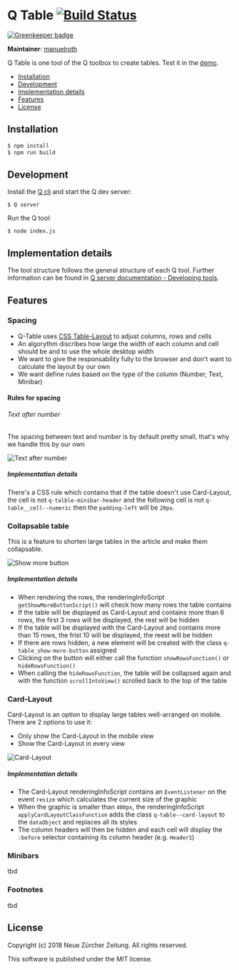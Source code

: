 # Q Table [![Build Status](https://travis-ci.com/nzzdev/Q-table.svg?token=g43MZxbtUcZ6QyxqUoJM&branch=dev)](https://travis-ci.com/nzzdev/Q-table)

[![Greenkeeper badge](https://badges.greenkeeper.io/nzzdev/Q-table.svg?token=70f2c40b32fd66edccfe705c14e1443e8e403768fadc870f4f22f749877c522b&ts=1549974271422)](https://greenkeeper.io/)

**Maintainer**: [manuelroth](https://github.com/manuelroth)

Q Table is one tool of the Q toolbox to create tables.
Test it in the [demo](https://editor.q.tools).

- [Installation](#installation)
- [Development](#development)
- [Implementation details](#implementation-details)
- [Features](#features)
- [License](#license)

## Installation

```bash
$ npm install
$ npm run build
```

## Development

Install the [Q cli](https://github.com/nzzdev/Q-cli) and start the Q dev server:

```
$ Q server
```

Run the Q tool:
```
$ node index.js
```

## Implementation details
The tool structure follows the general structure of each Q tool. Further information can be found in [Q server documentation - Developing tools](https://nzzdev.github.io/Q-server/developing-tools.html).

## Features

### Spacing

- Q-Table uses [CSS Table-Layout](https://developer.mozilla.org/en-US/docs/Web/CSS/table-layout) to adjust columns, rows and cells
- An algorythm discribes how large the width of each column and cell should be and to use the whole desktop width
- We want to give the responsability fully to the browser and don't want to calculate the layout by our own
- We want define rules based on the type of the column (Number, Text, Minibar)

#### Rules for spacing
###### Text after number
The spacing between text and number is by default pretty small, that's why we handle this by our own

![Text after number](https://user-images.githubusercontent.com/7341342/52629728-a8111f80-2eba-11e9-9980-6db1211cfdef.png)

##### Implementation details
There's a CSS rule which contains that if the table doesn't use Card-Layout, the cell is not `q-talble-minibar-header` and the following cell is not `q-table__cell--numeric` then the `padding-left` will be `20px`.


### Collapsable table
This is a feature to shorten large tables in the article and make them collapsable.

![Show more button](https://user-images.githubusercontent.com/7341342/52629726-a8111f80-2eba-11e9-9194-4597c030cb26.png)

##### Implementation details
- When rendering the rows, the renderingInfoScript `getShowMoreButtonScript()` will check how many rows the table contains
- If the table will be displayed as Card-Layout and contains more than 6 rows, the first 3 rows will be displayed, the rest will be hidden
- If the table will be displayed with the Card-Layout and contains more than 15 rows, the frist 10 will be displayed, the reest will be hidden
- If there are rows hidden, a new element will be created with the class `q-table_show-more-button` assigned
- Clicking on the button will either call the function `showRowsFunction()` or `hideRowsFunction()`
- When calling the `hideRowsFunction`, the table will be collapsed again and with the function `scrollIntoView()` scrolled back to the top of the table


### Card-Layout
Card-Layout is an option to display large tables well-arranged on mobile. There are 2 options to use it:
- Only show the Card-Layout in the mobile view
- Show the Card-Layout in every view

![Card-Layout](https://user-images.githubusercontent.com/7341342/52629727-a8111f80-2eba-11e9-90ee-cd957a4c66cd.png)

##### Implementation details
- The Card-Layout renderingInfoScript contains an `EventListener` on the event `resize` which calculates the current size of the graphic
- When the graphic is smaller than `400px`, the renderingInfoScript `applyCardLayoutClassFunction` adds the class `q-table--card-layout` to the `dataObject` and replaces all its styles
- The column headers will then be hidden and each cell will display the `:before` selector containing its column header (e.g. `Header1`)

### Minibars
tbd

### Footnotes
tbd

## License
Copyright (c) 2018 Neue Zürcher Zeitung. All rights reserved.

This software is published under the MIT license.
